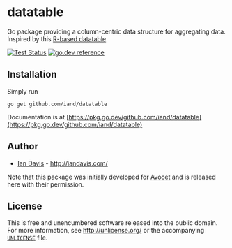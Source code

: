 # datatable

Go package providing a column-centric data structure for aggregating data. Inspired by this [R-based datatable](https://github.com/Rdatatable/data.table/wiki)

[![Test Status](https://github.com/iand/datatable/actions/workflows/test.yml/badge.svg)](https://github.com/iand/datatable/actions/workflows/test.yml)
[![go.dev reference](https://img.shields.io/badge/go.dev-reference-007d9c?logo=go&logoColor=white)](https://pkg.go.dev/github.com/iand/datatable)


## Installation

Simply run

	go get github.com/iand/datatable

Documentation is at [https://pkg.go.dev/github.com/iand/datatable](https://pkg.go.dev/github.com/iand/datatable)

## Author

* [Ian Davis](http://github.com/iand) - <http://iandavis.com/>

Note that this package was initially developed for [Avocet](https://github.com/avct) and is released here with their permission.

## License

This is free and unencumbered software released into the public domain. For more
information, see <http://unlicense.org/> or the accompanying [`UNLICENSE`](UNLICENSE) file.
